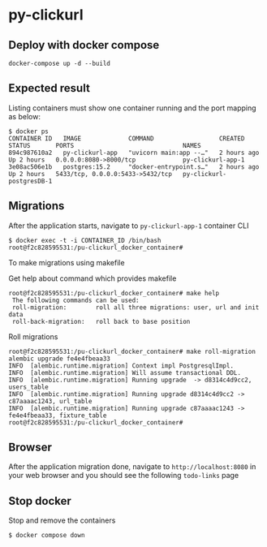 # py-clickurl

## Deploy with docker compose

```shell
docker-compose up -d --build
```

## Expected result

Listing containers must show one container running and the port mapping as below:
```
$ docker ps
CONTAINER ID   IMAGE             COMMAND                  CREATED       STATUS       PORTS                              NAMES
894c987610a2   py-clickurl-app   "uvicorn main:app --…"   2 hours ago   Up 2 hours   0.0.0.0:8080->8000/tcp             py-clickurl-app-1       
3e08ac506e1b   postgres:15.2     "docker-entrypoint.s…"   2 hours ago   Up 2 hours   5433/tcp, 0.0.0.0:5433->5432/tcp   py-clickurl-postgresDB-1
```

## Migrations

After the application starts, navigate to `py-clickurl-app-1` container CLI
```
$ docker exec -t -i CONTAINER_ID /bin/bash
root@f2c828595531:/pu-clickurl_docker_container#
```
To make migrations using makefile

Get help about command which provides makefile
```
root@f2c828595531:/pu-clickurl_docker_container# make help
 The following commands can be used:
 roll-migration:        roll all three migrations: user, url and init data
 roll-back-migration:   roll back to base position
```
Roll migrations
```
root@f2c828595531:/pu-clickurl_docker_container# make roll-migration
alembic upgrade fe4e4fbeaa33
INFO  [alembic.runtime.migration] Context impl PostgresqlImpl.
INFO  [alembic.runtime.migration] Will assume transactional DDL.
INFO  [alembic.runtime.migration] Running upgrade  -> d8314c4d9cc2, users_table
INFO  [alembic.runtime.migration] Running upgrade d8314c4d9cc2 -> c87aaaac1243, url_table
INFO  [alembic.runtime.migration] Running upgrade c87aaaac1243 -> fe4e4fbeaa33, fixture_table
root@f2c828595531:/pu-clickurl_docker_container#
```
## Browser

After the application migration done, navigate to `http://localhost:8080` in your web browser and you should see the following `todo-links` page

## Stop docker

Stop and remove the containers
```
$ docker compose down
```
